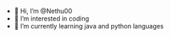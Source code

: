 - 👋 Hi, I’m @Nethu00
- 👀 I’m interested in coding
- 🌱 I’m currently learning java and python languages

<!---
Nethu00/Nethu00 is a ✨ special ✨ repository because its `README.md` (this file) appears on your GitHub profile.
You can click the Preview link to take a look at your changes.
--->
